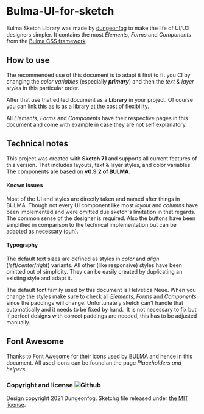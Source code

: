 # Bulma-UI-for-sketch
Bulma Sketch Library was made by [dungeonfog](https://www.dungeonfog.com) to make the life of UI/UX designers simpler.
It contains the most *Elements*, *Forms* and *Components* from the [Bulma CSS framework](https://www.bulma.io).



## How to use
The recommended use of this document is to adapt it first to fit you CI by changing the *color variables* (especially ***primary***) and then the *text & layer styles* in this particular order.

After that use that edited document as a **Library** in your project. Of course you can link this as is as a library at the cost of flexibility.

All *Elements*, *Forms* and *Components* have their respective pages in this document and come with example in case they are not self explanatory.

## Technical notes
This project was created with **Sketch 71** and supports all current features of this version. That includes layouts, text & layer styles, and color variables. The components are based on **v0.9.2 of BULMA**.

#### Known issues
Most of the UI and styles are directly taken and named after things in BULMA. Though not every UI component like most *layout* and *columns* have been implemented and were omitted due sketch's limitation in that regards. The common sense of the designer is required. Also the buttons have been simplified in comparison to the technical implementation but can be adapted as necessary (duh).

#### Typography
The default text sizes are defined as styles in *color* and *align* (*left*/*center*/*right*) variants. All other (like responsive) styles have been omitted out of simplicity. They can be easily created by duplicating an existing style and adapt it.

The default font family used by this document is Helvetica Neue. When you change the styles make sure to check all *Elements*, *Forms* and *Components* since the paddings will change. Unfortunately sketch can't handle that automatically and it needs to be fixed by hand.  It is not necessary to fix but if perfect designs with correct paddings are needed, this has to be adjusted manually.

## Font Awesome
Thanks to [Font Awesome]() for their icons used by BULMA and hence in this document. All used icons can be found an the page *Placeholders and helpers*.

### Copyright and license ![Github](https://img.shields.io/github/license/jgthms/bulma?logo=Github)

Design copyright 2021 Dungeonfog. Sketchg file released under [the MIT license](https://github.com/dungeonfog/Bulma-UI-for-sketch/blob/main/LICENSE).
